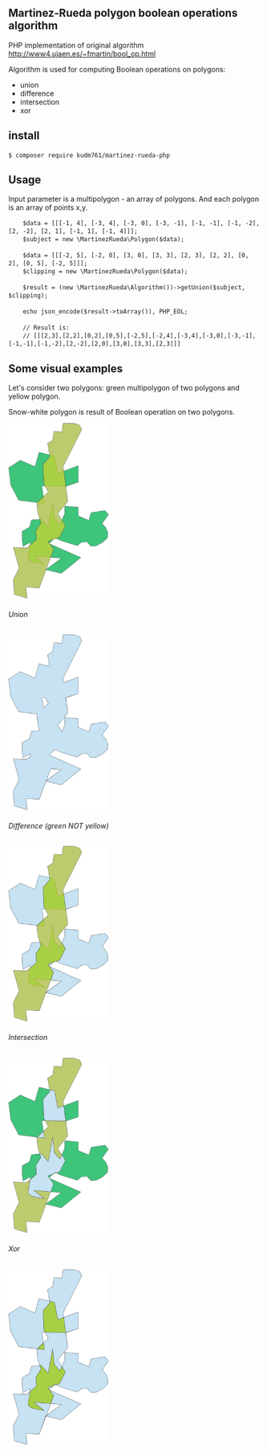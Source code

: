 ## Martinez-Rueda polygon boolean operations algorithm
PHP implementation of original algorithm <http://www4.ujaen.es/~fmartin/bool_op.html>

Algorithm is used for computing Boolean operations on polygons:
- union
- difference
- intersection
- xor
## install
```
$ composer require kudm761/martinez-rueda-php
```
## Usage
Input parameter is a multipolygon - an array of polygons. And each polygon is an array of points x,y.
```
    $data = [[[-1, 4], [-3, 4], [-3, 0], [-3, -1], [-1, -1], [-1, -2], [2, -2], [2, 1], [-1, 1], [-1, 4]]];
    $subject = new \MartinezRueda\Polygon($data);
    
    $data = [[[-2, 5], [-2, 0], [3, 0], [3, 3], [2, 3], [2, 2], [0, 2], [0, 5], [-2, 5]]];
    $clipping = new \MartinezRueda\Polygon($data);
    
    $result = (new \MartinezRueda\Algorithm())->getUnion($subject, $clipping);
    
    echo json_encode($result->toArray()), PHP_EOL;
    
    // Result is:
    // [[[2,3],[2,2],[0,2],[0,5],[-2,5],[-2,4],[-3,4],[-3,0],[-3,-1],[-1,-1],[-1,-2],[2,-2],[2,0],[3,0],[3,3],[2,3]]]
```
## Some visual examples
Let's consider two polygons: green multipolygon of two polygons and yellow polygon.

Snow-white polygon is result of Boolean operation on two polygons.

<img src="https://raw.githubusercontent.com/kudm761/kudm761.github.io/master/docs/aa_polygon_original.png" width="200">

###### Union
<img src="https://raw.githubusercontent.com/kudm761/kudm761.github.io/master/docs/aa_polygon_union.png" width="200">

###### Difference (green NOT yellow)
<img src="https://raw.githubusercontent.com/kudm761/kudm761.github.io/master/docs/aa_polygon_difference.png" width="200">

###### Intersection
<img src="https://raw.githubusercontent.com/kudm761/kudm761.github.io/master/docs/aa_polygon_intersection.png" width="200">

###### Xor
<img src="https://raw.githubusercontent.com/kudm761/kudm761.github.io/master/docs/aa_polygon_xor.png" width="200">
